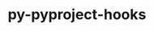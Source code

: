 ---
title: "py-pyproject-hooks"
layout: cache
categories: [package, develop-2024-12-08]
meta: {"versions": ["1.0.0"], "compilers": ["gcc@=11.4.0", "gcc@=13.2.0"], "oss": ["ubuntu22.04", "ubuntu24.04"], "platforms": ["linux"], "targets": ["aarch64", "neoverse_v1", "x86_64_v3"], "stacks": ["e4s", "e4s-neoverse_v1", "ml-linux-aarch64-cpu", "ml-linux-aarch64-cuda", "ml-linux-x86_64-cpu", "ml-linux-x86_64-cuda", "root"], "num_specs": 7, "num_specs_by_stack": {"root": 7, "e4s-neoverse_v1": 1, "e4s": 2, "ml-linux-aarch64-cpu": 2, "ml-linux-aarch64-cuda": 2, "ml-linux-x86_64-cpu": 2, "ml-linux-x86_64-cuda": 2}}
spec_details: [{"hash": "ogb3ucaqfpw7h3hjzqbjaxswy5dayiqp", "compiler": "gcc@=11.4.0", "versions": ["1.0.0"], "os": "ubuntu22.04", "platform": "linux", "target": "neoverse_v1", "variants": ["build_system=python_pip"], "stacks": ["root", "e4s-neoverse_v1"], "size": "-", "tarball": "https://binaries.spack.io/develop-2024-12-08/build_cache/linux-ubuntu22.04-neoverse_v1/gcc-11.4.0/py-pyproject-hooks-1.0.0/linux-ubuntu22.04-neoverse_v1-gcc-11.4.0-py-pyproject-hooks-1.0.0-ogb3ucaqfpw7h3hjzqbjaxswy5dayiqp.spack"}, {"hash": "abkilxqeoeoxmbaq43p7tdiheneler3q", "compiler": "gcc@=11.4.0", "versions": ["1.0.0"], "os": "ubuntu22.04", "platform": "linux", "target": "x86_64_v3", "variants": ["build_system=python_pip"], "stacks": ["root", "e4s"], "size": "-", "tarball": "https://binaries.spack.io/develop-2024-12-08/build_cache/linux-ubuntu22.04-x86_64_v3/gcc-11.4.0/py-pyproject-hooks-1.0.0/linux-ubuntu22.04-x86_64_v3-gcc-11.4.0-py-pyproject-hooks-1.0.0-abkilxqeoeoxmbaq43p7tdiheneler3q.spack"}, {"hash": "d26dblwywpqruvtzzirgh3jm5r7q4odk", "compiler": "gcc@=11.4.0", "versions": ["1.0.0"], "os": "ubuntu22.04", "platform": "linux", "target": "x86_64_v3", "variants": ["build_system=python_pip"], "stacks": ["root", "e4s"], "size": "-", "tarball": "https://binaries.spack.io/develop-2024-12-08/build_cache/linux-ubuntu22.04-x86_64_v3/gcc-11.4.0/py-pyproject-hooks-1.0.0/linux-ubuntu22.04-x86_64_v3-gcc-11.4.0-py-pyproject-hooks-1.0.0-d26dblwywpqruvtzzirgh3jm5r7q4odk.spack"}, {"hash": "d4gorsyjc2pryw2drh5dsjgdbnz6jzmq", "compiler": "gcc@=13.2.0", "versions": ["1.0.0"], "os": "ubuntu24.04", "platform": "linux", "target": "aarch64", "variants": ["build_system=python_pip"], "stacks": ["root", "ml-linux-aarch64-cpu", "ml-linux-aarch64-cuda"], "size": "-", "tarball": "https://binaries.spack.io/develop-2024-12-08/build_cache/linux-ubuntu24.04-aarch64/gcc-13.2.0/py-pyproject-hooks-1.0.0/linux-ubuntu24.04-aarch64-gcc-13.2.0-py-pyproject-hooks-1.0.0-d4gorsyjc2pryw2drh5dsjgdbnz6jzmq.spack"}, {"hash": "tfjudmfdkhmx7ej7qni4lhdyaratgxze", "compiler": "gcc@=13.2.0", "versions": ["1.0.0"], "os": "ubuntu24.04", "platform": "linux", "target": "aarch64", "variants": ["build_system=python_pip"], "stacks": ["root", "ml-linux-aarch64-cpu", "ml-linux-aarch64-cuda"], "size": "-", "tarball": "https://binaries.spack.io/develop-2024-12-08/build_cache/linux-ubuntu24.04-aarch64/gcc-13.2.0/py-pyproject-hooks-1.0.0/linux-ubuntu24.04-aarch64-gcc-13.2.0-py-pyproject-hooks-1.0.0-tfjudmfdkhmx7ej7qni4lhdyaratgxze.spack"}, {"hash": "xsi2y4xjgv6gqjt6ab7w4d2sqcq7leyx", "compiler": "gcc@=13.2.0", "versions": ["1.0.0"], "os": "ubuntu24.04", "platform": "linux", "target": "x86_64_v3", "variants": ["build_system=python_pip"], "stacks": ["root", "ml-linux-x86_64-cpu", "ml-linux-x86_64-cuda"], "size": "-", "tarball": "https://binaries.spack.io/develop-2024-12-08/build_cache/linux-ubuntu24.04-x86_64_v3/gcc-13.2.0/py-pyproject-hooks-1.0.0/linux-ubuntu24.04-x86_64_v3-gcc-13.2.0-py-pyproject-hooks-1.0.0-xsi2y4xjgv6gqjt6ab7w4d2sqcq7leyx.spack"}, {"hash": "eghopwwxnhf7zjlfbv732d5gtukonwnv", "compiler": "gcc@=13.2.0", "versions": ["1.0.0"], "os": "ubuntu24.04", "platform": "linux", "target": "x86_64_v3", "variants": ["build_system=python_pip"], "stacks": ["root", "ml-linux-x86_64-cpu", "ml-linux-x86_64-cuda"], "size": "-", "tarball": "https://binaries.spack.io/develop-2024-12-08/build_cache/linux-ubuntu24.04-x86_64_v3/gcc-13.2.0/py-pyproject-hooks-1.0.0/linux-ubuntu24.04-x86_64_v3-gcc-13.2.0-py-pyproject-hooks-1.0.0-eghopwwxnhf7zjlfbv732d5gtukonwnv.spack"}]
---